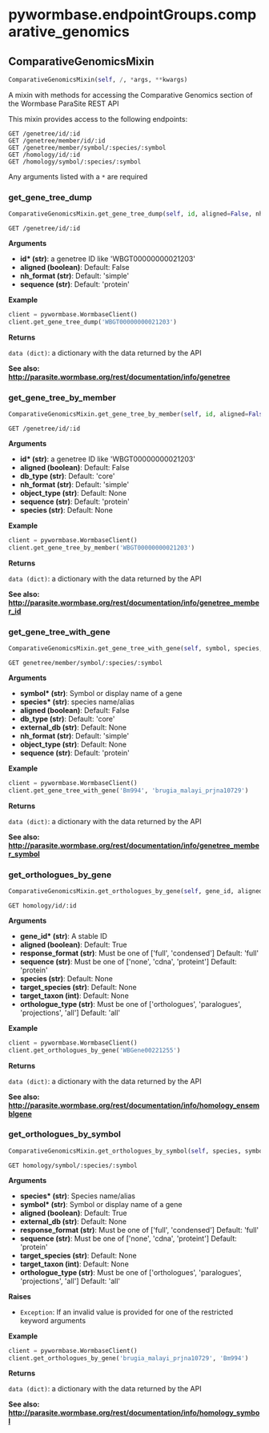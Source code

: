 <h1 id="pywormbase.endpointGroups.comparative_genomics">pywormbase.endpointGroups.comparative_genomics</h1>


<h2 id="pywormbase.endpointGroups.comparative_genomics.ComparativeGenomicsMixin">ComparativeGenomicsMixin</h2>

```python
ComparativeGenomicsMixin(self, /, *args, **kwargs)
```
A mixin with methods for accessing the Comparative Genomics section of the Wormbase ParaSite REST API

This mixin provides access to the following endpoints:

```
GET /genetree/id/:id
GET /genetree/member/id/:id
GET /genetree/member/symbol/:species/:symbol
GET /homology/id/:id
GET /homology/symbol/:species/:symbol
```

Any arguments listed with a `*` are required


<h3 id="pywormbase.endpointGroups.comparative_genomics.ComparativeGenomicsMixin.get_gene_tree_dump">get_gene_tree_dump</h3>

```python
ComparativeGenomicsMixin.get_gene_tree_dump(self, id, aligned=False, nh_format='simple', sequence='protein')
```
`GET /genetree/id/:id`

__Arguments__

- __id* (str)__: a genetree ID like 'WBGT00000000021203'
- __aligned (boolean)__: Default: False
- __nh_format (str)__: Default: 'simple'
- __sequence (str)__: Default: 'protein'

__Example__

```python
client = pywormbase.WormbaseClient()
client.get_gene_tree_dump('WBGT00000000021203')
```

__Returns__

`data (dict)`: a dictionary with the data returned by the API

__See also: http://parasite.wormbase.org/rest/documentation/info/genetree__



<h3 id="pywormbase.endpointGroups.comparative_genomics.ComparativeGenomicsMixin.get_gene_tree_by_member">get_gene_tree_by_member</h3>

```python
ComparativeGenomicsMixin.get_gene_tree_by_member(self, id, aligned=False, db_type='core', nh_format='simple', object_type=None, sequence='protein', species=None)
```
`GET /genetree/id/:id`

__Arguments__

- __id* (str)__: a genetree ID like 'WBGT00000000021203'
- __aligned (boolean)__: Default: False
- __db_type (str)__: Default: 'core'
- __nh_format (str)__: Default: 'simple'
- __object_type (str)__: Default: None
- __sequence (str)__: Default: 'protein'
- __species (str)__: Default: None

__Example__

```python
client = pywormbase.WormbaseClient()
client.get_gene_tree_by_member('WBGT00000000021203')
```

__Returns__

`data (dict)`: a dictionary with the data returned by the API

__See also: http://parasite.wormbase.org/rest/documentation/info/genetree_member_id__



<h3 id="pywormbase.endpointGroups.comparative_genomics.ComparativeGenomicsMixin.get_gene_tree_with_gene">get_gene_tree_with_gene</h3>

```python
ComparativeGenomicsMixin.get_gene_tree_with_gene(self, symbol, species, aligned=False, db_type='core', external_db=None, nh_format='simple', object_type=None, sequence='protein')
```
`GET genetree/member/symbol/:species/:symbol`

__Arguments__

- __symbol* (str)__: Symbol or display name of a gene
- __species* (str)__: species name/alias
- __aligned (boolean)__: Default: False
- __db_type (str)__: Default: 'core'
- __external_db (str)__: Default: None
- __nh_format (str)__: Default: 'simple'
- __object_type (str)__: Default: None
- __sequence (str)__: Default: 'protein'

__Example__

```python
client = pywormbase.WormbaseClient()
client.get_gene_tree_with_gene('Bm994', 'brugia_malayi_prjna10729')
```

__Returns__

`data (dict)`: a dictionary with the data returned by the API

__See also: http://parasite.wormbase.org/rest/documentation/info/genetree_member_symbol__



<h3 id="pywormbase.endpointGroups.comparative_genomics.ComparativeGenomicsMixin.get_orthologues_by_gene">get_orthologues_by_gene</h3>

```python
ComparativeGenomicsMixin.get_orthologues_by_gene(self, gene_id, aligned=True, response_format='full', sequence='protein', species=None, target_species=None, target_taxon=None, orthologue_type='all')
```
`GET homology/id/:id`

__Arguments__

- __gene_id* (str)__: A stable ID
- __aligned (boolean)__: Default: True
- __response_format (str)__: Must be one of ['full', 'condensed'] Default: 'full'
- __sequence (str)__: Must be one of ['none', 'cdna', 'proteint'] Default: 'protein'
- __species (str)__: Default: None
- __target_species (str)__: Default: None
- __target_taxon (int)__: Default: None
- __orthologue_type (str)__: Must be one of ['orthologues', 'paralogues', 'projections', 'all'] Default: 'all'

__Example__

```python
client = pywormbase.WormbaseClient()
client.get_orthologues_by_gene('WBGene00221255')
```

__Returns__

`data (dict)`: a dictionary with the data returned by the API

__See also: http://parasite.wormbase.org/rest/documentation/info/homology_ensemblgene__



<h3 id="pywormbase.endpointGroups.comparative_genomics.ComparativeGenomicsMixin.get_orthologues_by_symbol">get_orthologues_by_symbol</h3>

```python
ComparativeGenomicsMixin.get_orthologues_by_symbol(self, species, symbol, aligned=True, external_db=None, response_format='full', sequence='protein', target_species=None, target_taxon=None, orthologue_type='all')
```
`GET homology/symbol/:species/:symbol`

__Arguments__

- __species* (str)__: Species name/alias
- __symbol* (str)__: Symbol or display name of a gene
- __aligned (boolean)__: Default: True
- __external_db (str)__: Default: None
- __response_format (str)__: Must be one of ['full', 'condensed'] Default: 'full'
- __sequence (str)__: Must be one of ['none', 'cdna', 'proteint'] Default: 'protein'
- __target_species (str)__: Default: None
- __target_taxon (int)__: Default: None
- __orthologue_type (str)__: Must be one of ['orthologues', 'paralogues', 'projections', 'all'] Default: 'all'

__Raises__

- `Exception`: If an invalid value is provided for one of the restricted keyword arguments

__Example__

```python
client = pywormbase.WormbaseClient()
client.get_orthologues_by_gene('brugia_malayi_prjna10729', 'Bm994')
```

__Returns__

`data (dict)`: a dictionary with the data returned by the API


__See also: http://parasite.wormbase.org/rest/documentation/info/homology_symbol__



